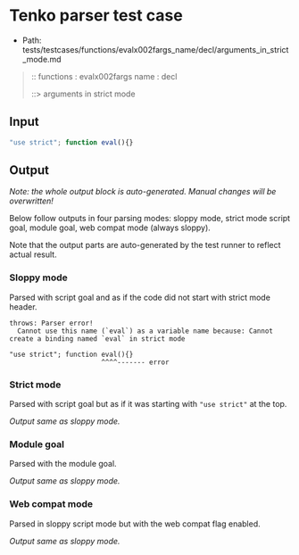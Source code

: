 # Tenko parser test case

- Path: tests/testcases/functions/evalx002fargs_name/decl/arguments_in_strict_mode.md

> :: functions : evalx002fargs name : decl
>
> ::> arguments in strict mode

## Input

`````js
"use strict"; function eval(){}
`````

## Output

_Note: the whole output block is auto-generated. Manual changes will be overwritten!_

Below follow outputs in four parsing modes: sloppy mode, strict mode script goal, module goal, web compat mode (always sloppy).

Note that the output parts are auto-generated by the test runner to reflect actual result.

### Sloppy mode

Parsed with script goal and as if the code did not start with strict mode header.

`````
throws: Parser error!
  Cannot use this name (`eval`) as a variable name because: Cannot create a binding named `eval` in strict mode

"use strict"; function eval(){}
                       ^^^^------- error
`````

### Strict mode

Parsed with script goal but as if it was starting with `"use strict"` at the top.

_Output same as sloppy mode._

### Module goal

Parsed with the module goal.

_Output same as sloppy mode._

### Web compat mode

Parsed in sloppy script mode but with the web compat flag enabled.

_Output same as sloppy mode._
